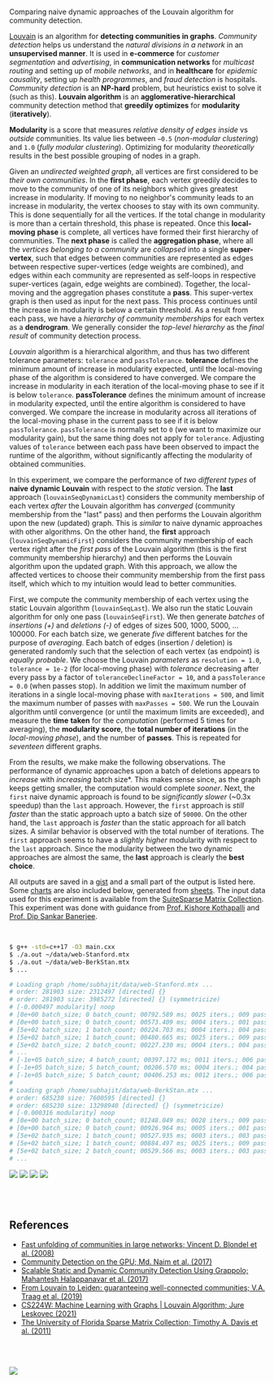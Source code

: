 Comparing naive dynamic approaches of the Louvain algorithm for community
detection.

[Louvain] is an algorithm for **detecting communities in graphs**. *Community*
*detection* helps us understand the *natural divisions in a network* in an
**unsupervised manner**. It is used in **e-commerce** for *customer*
*segmentation* and *advertising*, in **communication networks** for *multicast*
*routing* and setting up of *mobile networks*, and in **healthcare** for
*epidemic causality*, setting up *health programmes*, and *fraud detection* is
hospitals. *Community detection* is an **NP-hard** problem, but heuristics exist
to solve it (such as this). **Louvain algorithm** is an **agglomerative-hierarchical**
community detection method that **greedily optimizes** for **modularity**
(**iteratively**).

**Modularity** is a score that measures *relative density of edges inside* vs
*outside* communities. Its value lies between `−0.5` (*non-modular clustering*)
and `1.0` (*fully modular clustering*). Optimizing for modularity *theoretically*
results in the best possible grouping of nodes in a graph.

Given an *undirected weighted graph*, all vertices are first considered to be
*their own communities*. In the **first phase**, each vertex greedily decides to
move to the community of one of its neighbors which gives greatest increase in
modularity. If moving to no neighbor's community leads to an increase in
modularity, the vertex chooses to stay with its own community. This is done
sequentially for all the vertices. If the total change in modularity is more
than a certain threshold, this phase is repeated. Once this **local-moving**
**phase** is complete, all vertices have formed their first hierarchy of
communities. The **next phase** is called the **aggregation phase**, where all
the *vertices belonging to a community* are *collapsed* into a single
**super-vertex**, such that edges between communities are represented as edges
between respective super-vertices (edge weights are combined), and edges within
each community are represented as self-loops in respective super-vertices
(again, edge weights are combined). Together, the local-moving and the
aggregation phases constitute a **pass**. This super-vertex graph is then used
as input for the next pass. This process continues until the increase in
modularity is below a certain threshold. As a result from each pass, we have a
*hierarchy of community memberships* for each vertex as a **dendrogram**. We
generally consider the *top-level hierarchy* as the *final result* of community
detection process.

*Louvain* algorithm is a hierarchical algorithm, and thus has two different
tolerance parameters: `tolerance` and `passTolerance`. **tolerance** defines the
minimum amount of increase in modularity expected, until the local-moving phase
of the algorithm is considered to have converged. We compare the increase in
modularity in each iteration of the local-moving phase to see if it is below
`tolerance`. **passTolerance** defines the minimum amount of increase in
modularity expected, until the entire algorithm is considered to have converged.
We compare the increase in modularity across all iterations of the local-moving
phase in the current pass to see if it is below `passTolerance`. `passTolerance`
is normally set to `0` (we want to maximize our modularity gain), but the same
thing does not apply for `tolerance`. Adjusting values of `tolerance` between
each pass have been observed to impact the runtime of the algorithm, without
significantly affecting the modularity of obtained communities.

In this experiment, we compare the performance of *two different types* of **naive**
**dynamic Louvain** with respect to the *static* version. The **last** approach
(`louvainSeqDynamicLast`) considers the community membership of each vertex
*after* the Louvain algorithm has *converged* (community membership from the "last"
pass) and then performs the Louvain algorithm upon the new (updated) graph. This
is *similar* to naive dynamic approaches with other algorithms. On the other hand,
the **first** approach (`louvainSeqDynamicFirst`) considers the community
membership of each vertex right after the *first pass* of the Louvain algorithm
(this is the first community membership hierarchy) and then performs the Louvain
algorithm upon the updated graph. With this approach, we allow the affected
vertices to choose their community membership from the first pass itself, which
which to my intuition would lead to better communities.

First, we compute the community membership of each vertex using the static
Louvain algorithm (`louvainSeqLast`). We also run the static Louvain algorithm
for only one pass (`louvainSeqFirst`). We then generate *batches* of *insertions*
*(+)* and *deletions (-)* of edges of sizes 500, 1000, 5000, ... 100000. For each
batch size, we generate *five* different batches for the purpose of *averaging*.
Each batch of edges (insertion / deletion) is generated randomly such that the
selection of each vertex (as endpoint) is *equally probable*. We choose the
Louvain *parameters* as `resolution = 1.0`, `tolerance = 1e-2` (for local-moving
phase) with *tolerance* decreasing after every pass by a factor of
`toleranceDeclineFactor = 10`, and a `passTolerance = 0.0` (when passes stop).
In addition we limit the maximum number of iterations in a single local-moving
phase with `maxIterations = 500`, and limit the maximum number of passes with
`maxPasses = 500`. We run the Louvain algorithm until convergence (or until the
maximum limits are exceeded), and measure the **time** **taken** for the
*computation* (performed 5 times for averaging), the **modularity score**, the
**total number of iterations** (in the *local-moving* *phase*), and the number
of **passes**. This is repeated for *seventeen* different graphs.

From the results, we make make the following observations. The performance of
dynamic approaches upon a batch of deletions appears to *increase* with *increasing*
batch size*. This makes sense since, as the graph keeps getting smaller, the
computation would complete *sooner*. Next, the `first` naive dynamic approach is
found to be *significantly slower* (~0.3x speedup) than the `last` approach.
However, the `first` approach is *still faster* than the static approach upto a
batch size of `50000`. On the other hand, the `last` approach is *faster* than the
static approach for all batch sizes. A similar behavior is observed with the
total number of iterations. The `first` approach seems to have a *slightly higher*
modularity with respect to the `last` approach. Since the modularity between the
two dynamic approaches are almost the same, the **last** approach is clearly the
**best choice**.

All outputs are saved in a [gist] and a small part of the output is listed here.
Some [charts] are also included below, generated from [sheets]. The input data
used for this experiment is available from the [SuiteSparse Matrix Collection].
This experiment was done with guidance from [Prof. Kishore Kothapalli] and
[Prof. Dip Sankar Banerjee].

<br>

```bash
$ g++ -std=c++17 -O3 main.cxx
$ ./a.out ~/data/web-Stanford.mtx
$ ./a.out ~/data/web-BerkStan.mtx
$ ...

# Loading graph /home/subhajit/data/web-Stanford.mtx ...
# order: 281903 size: 2312497 [directed] {}
# order: 281903 size: 3985272 [directed] {} (symmetricize)
# [-0.000497 modularity] noop
# [0e+00 batch_size; 0 batch_count; 00792.589 ms; 0025 iters.; 009 passes; 0.923382580 modularity] louvainSeqLast
# [0e+00 batch_size; 0 batch_count; 00573.409 ms; 0004 iters.; 001 passes; 0.766543329 modularity] louvainSeqFirst
# [5e+02 batch_size; 1 batch_count; 00224.703 ms; 0004 iters.; 004 passes; 0.914939582 modularity] louvainSeqDynamicLast
# [5e+02 batch_size; 1 batch_count; 00480.665 ms; 0025 iters.; 009 passes; 0.923243225 modularity] louvainSeqDynamicFirst
# [5e+02 batch_size; 2 batch_count; 00227.230 ms; 0004 iters.; 004 passes; 0.914955676 modularity] louvainSeqDynamicLast
# ...
# [-1e+05 batch_size; 4 batch_count; 00397.172 ms; 0011 iters.; 006 passes; 0.876155496 modularity] louvainSeqDynamicFirst
# [-1e+05 batch_size; 5 batch_count; 00206.570 ms; 0004 iters.; 004 passes; 0.869377553 modularity] louvainSeqDynamicLast
# [-1e+05 batch_size; 5 batch_count; 00406.253 ms; 0012 iters.; 006 passes; 0.876216054 modularity] louvainSeqDynamicFirst
#
# Loading graph /home/subhajit/data/web-BerkStan.mtx ...
# order: 685230 size: 7600595 [directed] {}
# order: 685230 size: 13298940 [directed] {} (symmetricize)
# [-0.000316 modularity] noop
# [0e+00 batch_size; 0 batch_count; 01248.049 ms; 0028 iters.; 009 passes; 0.935839474 modularity] louvainSeqLast
# [0e+00 batch_size; 0 batch_count; 00926.964 ms; 0005 iters.; 001 passes; 0.798873782 modularity] louvainSeqFirst
# [5e+02 batch_size; 1 batch_count; 00527.935 ms; 0003 iters.; 003 passes; 0.932618558 modularity] louvainSeqDynamicLast
# [5e+02 batch_size; 1 batch_count; 00884.497 ms; 0025 iters.; 009 passes; 0.935987055 modularity] louvainSeqDynamicFirst
# [5e+02 batch_size; 2 batch_count; 00529.566 ms; 0003 iters.; 003 passes; 0.932615817 modularity] louvainSeqDynamicLast
# ...
```

[![](https://i.imgur.com/HJAS3Di.png)][sheetp]
[![](https://i.imgur.com/4iQ7CzY.png)][sheetp]
[![](https://i.imgur.com/E9nDrAI.png)][sheetp]
[![](https://i.imgur.com/BZGF6Yt.png)][sheetp]

<br>
<br>


## References

- [Fast unfolding of communities in large networks; Vincent D. Blondel et al. (2008)](https://arxiv.org/abs/0803.0476)
- [Community Detection on the GPU; Md. Naim et al. (2017)](https://arxiv.org/abs/1305.2006)
- [Scalable Static and Dynamic Community Detection Using Grappolo; Mahantesh Halappanavar et al. (2017)](https://ieeexplore.ieee.org/document/8091047)
- [From Louvain to Leiden: guaranteeing well-connected communities; V.A. Traag et al. (2019)](https://www.nature.com/articles/s41598-019-41695-z)
- [CS224W: Machine Learning with Graphs | Louvain Algorithm; Jure Leskovec (2021)](https://www.youtube.com/watch?v=0zuiLBOIcsw)
- [The University of Florida Sparse Matrix Collection; Timothy A. Davis et al. (2011)](https://doi.org/10.1145/2049662.2049663)

<br>
<br>

[![](https://i.imgur.com/9HITKSz.jpg)](https://www.youtube.com/watch?v=wCUV6N4Qtew&t=447s)<br>


[Prof. Dip Sankar Banerjee]: https://sites.google.com/site/dipsankarban/
[Prof. Kishore Kothapalli]: https://faculty.iiit.ac.in/~kkishore/
[SuiteSparse Matrix Collection]: https://sparse.tamu.edu
[Louvain]: https://en.wikipedia.org/wiki/Louvain_method
[gist]: https://gist.github.com/wolfram77/9c1bff3cc327acd80c9e2479ef7c4e57
[charts]: https://imgur.com/a/3vhRU3c
[sheets]: https://docs.google.com/spreadsheets/d/189GRfvpTxSMWLrqafHMvHyV7ddaXFZQ0u056MfnO2uU/edit?usp=sharing
[sheetp]: https://docs.google.com/spreadsheets/d/e/2PACX-1vRrGpRtzagVZCmtPuIUaD03I8SGY2PEZGusNV90ojCgntRbiEg0r8wCp-YiT8A7e8ZqzqQqAJveqGOD/pubhtml
